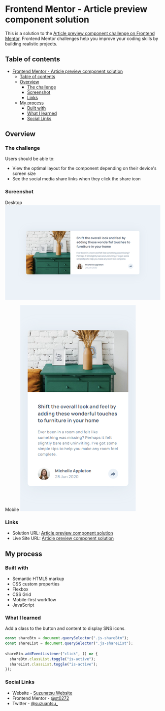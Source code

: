 # Frontend Mentor - Article preview component solution

This is a solution to the [Article preview component challenge on Frontend Mentor](https://www.frontendmentor.io/challenges/article-preview-component-dYBN_pYFT). Frontend Mentor challenges help you improve your coding skills by building realistic projects. 

## Table of contents

- [Frontend Mentor - Article preview component solution](#frontend-mentor---article-preview-component-solution)
  - [Table of contents](#table-of-contents)
  - [Overview](#overview)
    - [The challenge](#the-challenge)
    - [Screenshot](#screenshot)
    - [Links](#links)
  - [My process](#my-process)
    - [Built with](#built-with)
    - [What I learned](#what-i-learned)
    - [Social Links](#social-links)


## Overview

### The challenge

Users should be able to:

- View the optimal layout for the component depending on their device's screen size
- See the social media share links when they click the share icon

### Screenshot

Desktop 
![desktop](./design/desktop.png) 

Mobile 
![mobile](./design/mobile.png)

### Links

- Solution URL: [Article preview component solution](https://github.com/st0272/fm-article-preview-component)
- Live Site URL: [Article preview component solution](https://st0272.github.io/fm-article-preview-component)

## My process

### Built with

- Semantic HTML5 markup
- CSS custom properties
- Flexbox
- CSS Grid
- Mobile-first workflow
- JavaScript

### What I learned

Add a class to the button and content to display SNS icons.

```js
const shareBtn = document.querySelector(".js-shareBtn");
const shareList = document.querySelector(".js-shareList");

shareBtn.addEventListener("click", () => {
  shareBtn.classList.toggle("is-active");
  shareList.classList.toggle("is-active");
});
```

### Social Links

- Website - [Suzunatsu Website](https://www.suzunatsu.com?utm_source=gh)
- Frontend Mentor - [@st0272](https://www.frontendmentor.io/profile/st0272)
- Twitter - [@suzuantsu_](https://www.twitter.com/suzuantsu_)